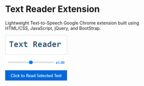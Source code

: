 # Text Reader Extension

Lightweight Text-to-Speech Google Chrome extension built using HTML/CSS, JavaScript, jQuery, and BootStrap.

![](images/Image.png)